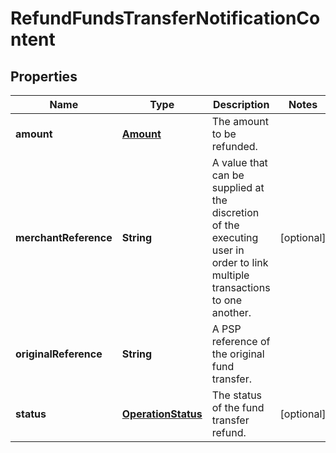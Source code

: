

# RefundFundsTransferNotificationContent


## Properties

| Name | Type | Description | Notes |
|------------ | ------------- | ------------- | -------------|
|**amount** | [**Amount**](Amount.md) | The amount to be refunded. |  |
|**merchantReference** | **String** | A value that can be supplied at the discretion of the executing user in order to link multiple transactions to one another. |  [optional] |
|**originalReference** | **String** | A PSP reference of the original fund transfer. |  |
|**status** | [**OperationStatus**](OperationStatus.md) | The status of the fund transfer refund. |  [optional] |



